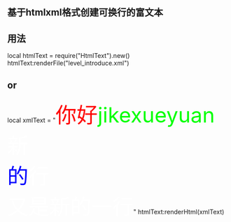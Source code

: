 ## 基于htmlxml格式创建可换行的富文本

## 用法

local htmlText = require("HtmlText").new()
htmlText:renderFile("level_introduce.xml")

## or

local xmlText = "<font color='ffffff' size='30' opacity='255'><font color='ff0000' face='happyfont.ttf'>你好</font><font color='00ff00'>jikexueyuan</font><br/>新<br/><font color='0000ff'>的</font>行<br/>又是新的一行</font>"
htmlText:renderHtml(xmlText)
